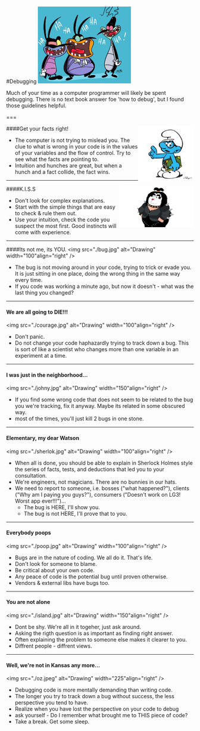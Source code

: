 
#Debugging
<img src="./cockroaches.jpg" alt="Drawing" width="250" />

Much of your time as a computer programmer will likely be spent debugging. There is no text book answer foe 'how to debug', but I found those guidelines helpful.

===

####Get your facts right!
<img src="./brainy.jpg" alt="Drawing" width="150" align="right" />
 - The computer is not trying to mislead you. The clue to what is wrong in your code is in the values of your variables and the flow of control. Try to see what the facts are pointing to.
 - Intuition and hunches are great, but when a hunch and a fact collide, the fact wins.

---

####K.I.S.S
<img src="./kiss.jpg" alt="Drawing" width="200" align="right" />
 - Don't look for complex explanations.
 - Start with the simple things that are easy to check & rule them out.
 - Use your intuition, check the code you suspect the most first. Good instincts will come with
experience.

---

####Its not me, its YOU.
<img src="./bug.jpg" alt="Drawing" width="100"align="right" />
 - The bug is not moving around in your code, trying to trick or evade you. It is just sitting in one place, doing the wrong thing in the same way every time.
 - If you code was working a minute ago, but now it doesn't - what was the last thing you changed?

---

#### We are all going to DIE!!!
<img src="./courage.jpg" alt="Drawing" width="100"align="right" />
 - Don't panic.
 - Do not change your code haphazardly trying to track down a bug. This is sort of like a scientist who changes more than one variable in an experiment at a time.

---

#### I was just in the neighborhood...
<img src="./johny.jpg" alt="Drawing" width="150"align="right" />
 - If you find some wrong code that does not seem to be related to the bug you we're tracking, fix it anyway. Maybe its related in some obscured way.
 - most of the times, you'll just kill 2 bugs in one stone.

---

#### Elementary, my dear Watson
<img src="./sherlok.jpg" alt="Drawing" width="100"align="right" />
 - When all is done, you should be able to explain in Sherlock Holmes style the series of facts, tests, and deductions that led you to your consultation.
 - We're engineers, not magicians. There are no bunnies in our hats.
 - We need to report to someone, i.e. bosses ("what happened?"), clients ("Why am I paying you guys?"), consumers ("Doesn't work on LG3! Worst app ever!!!")...
   - The bug is HERE, I'll show you.
   - The bug is not HERE, I'll prove that to you.

---

#### Everybody poops
<img src="./poop.jpg" alt="Drawing" width="100"align="right" />
 - Bugs are in the nature of coding. We all do it. That's life.
 - Don't look for someone to blame.
 - Be critical about your own code.
 - Any peace of code is the potential bug until proven otherwise.
 - Vendors & external libs have bugs too.

---

#### You are not alone
<img src="./island.jpg" alt="Drawing" width="150"align="right" />
 - Dont be shy. We're all in it togeher, just ask around.
 - Asking the rigth question is as important as finding right answer.
 - Often explaining the problem to someone else makes it clearer to you.
 - Diffrent people - diffrent views.

---

#### Well, we're not in Kansas any more...
<img src="./oz.jpeg" alt="Drawing" width="225"align="right" />
 - Debugging code is more mentally demanding than writing code.
 - The longer you try to track down a bug without success, the less perspective you tend to have.
 - Realize when you have lost the perspective on your code to debug
 - ask yourself - Do I remember what brought me to THIS piece of code?
 - Take a break. Get some sleep.


